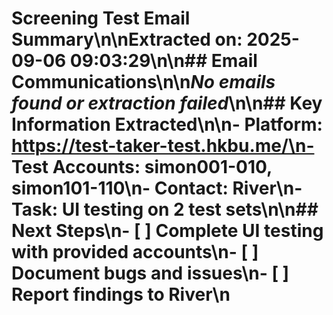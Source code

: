 # Screening Test Email Summary\n\n**Extracted on**: 2025-09-06 09:03:29\n\n## Email Communications\n\n*No emails found or extraction failed*\n\n## Key Information Extracted\n\n- **Platform**: https://test-taker-test.hkbu.me/\n- **Test Accounts**: simon001-010, simon101-110\n- **Contact**: River\n- **Task**: UI testing on 2 test sets\n\n## Next Steps\n- [ ] Complete UI testing with provided accounts\n- [ ] Document bugs and issues\n- [ ] Report findings to River\n
